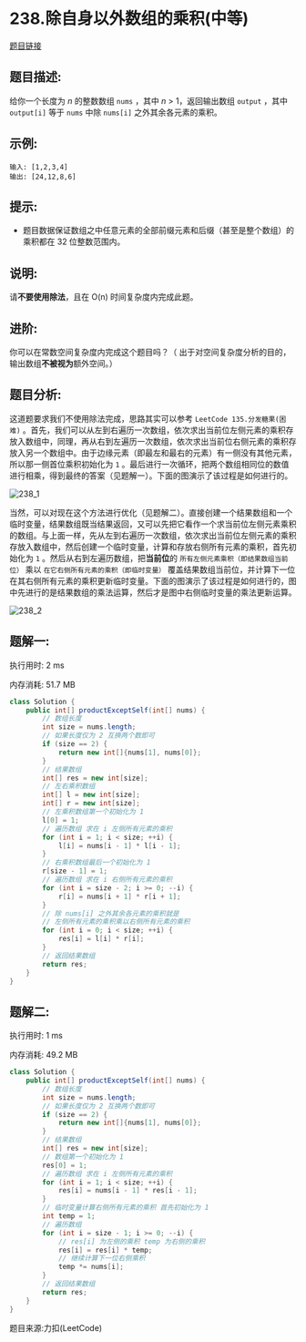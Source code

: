 # 238.除自身以外数组的乘积(中等)

[题目链接](https://leetcode-cn.com/problems/product-of-array-except-self/)

## 题目描述:

给你一个长度为 *n* 的整数数组 `nums` ，其中 *n* > 1，返回输出数组 `output` ，其中 `output[i]` 等于 `nums` 中除 `nums[i]` 之外其余各元素的乘积。

## 示例:

```
输入: [1,2,3,4]
输出: [24,12,8,6]
```

## 提示:

- 题目数据保证数组之中任意元素的全部前缀元素和后缀（甚至是整个数组）的乘积都在 32 位整数范围内。

## 说明:

请**不要使用除法**，且在 O(n) 时间复杂度内完成此题。

## 进阶:

你可以在常数空间复杂度内完成这个题目吗？（ 出于对空间复杂度分析的目的，输出数组**不被视为**额外空间。）

## 题目分析:

这道题要求我们不使用除法完成，思路其实可以参考 `LeetCode 135.分发糖果(困难)` 。首先，我们可以从左到右遍历一次数组，依次求出当前位左侧元素的乘积存放入数组中，同理，再从右到左遍历一次数组，依次求出当前位右侧元素的乘积存放入另一个数组中。由于边缘元素（即最左和最右的元素）有一侧没有其他元素，所以那一侧首位乘积初始化为 `1` 。最后进行一次循环，把两个数组相同位的数值进行相乘，得到最终的答案（见题解一）。下面的图演示了该过程是如何进行的。

![238_1](https://user-images.githubusercontent.com/57750019/133470542-d412f99e-05dd-4eb3-b460-9efaf45ea266.png)

当然，可以对现在这个方法进行优化（见题解二）。直接创建一个结果数组和一个临时变量，结果数组既当结果返回，又可以先把它看作一个求当前位左侧元素乘积的数组。与上面一样，先从左到右遍历一次数组，依次求出当前位左侧元素的乘积存放入数组中，然后创建一个临时变量，计算和存放右侧所有元素的乘积，首先初始化为 `1` 。然后从右到左遍历数组，把**当前位**的 `所有左侧元素乘积（即结果数组当前位）` 乘以 `在它右侧所有元素的乘积（即临时变量）` 覆盖结果数组当前位，并计算下一位在其右侧所有元素的乘积更新临时变量。下面的图演示了该过程是如何进行的，图中先进行的是结果数组的乘法运算，然后才是图中右侧临时变量的乘法更新运算。

![238_2](https://user-images.githubusercontent.com/57750019/133470563-f35211bf-ee84-406b-b8fb-c6dd8858bfd1.png)

## 题解一:

执行用时: 2 ms

内存消耗: 51.7 MB

```java
class Solution {
    public int[] productExceptSelf(int[] nums) {
        // 数组长度
        int size = nums.length;
        // 如果长度仅为 2 互换两个数即可
        if (size == 2) {
            return new int[]{nums[1], nums[0]};
        }
        // 结果数组
        int[] res = new int[size];
        // 左右乘积数组
        int[] l = new int[size];
        int[] r = new int[size];
        // 左乘积数组第一个初始化为 1
        l[0] = 1;
        // 遍历数组 求在 i 左侧所有元素的乘积
        for (int i = 1; i < size; ++i) {
            l[i] = nums[i - 1] * l[i - 1];
        }
        // 右乘积数组最后一个初始化为 1
        r[size - 1] = 1;
        // 遍历数组 求在 i 右侧所有元素的乘积
        for (int i = size - 2; i >= 0; --i) {
            r[i] = nums[i + 1] * r[i + 1];
        }
        // 除 nums[i] 之外其余各元素的乘积就是
        // 左侧所有元素的乘积乘以右侧所有元素的乘积
        for (int i = 0; i < size; ++i) {
            res[i] = l[i] * r[i];
        }
        // 返回结果数组
        return res;
    }
}
```

## 题解二:

执行用时: 1 ms

内存消耗: 49.2 MB

```java
class Solution {
    public int[] productExceptSelf(int[] nums) {
        // 数组长度
        int size = nums.length;
        // 如果长度仅为 2 互换两个数即可
        if (size == 2) {
            return new int[]{nums[1], nums[0]};
        }
        // 结果数组
        int[] res = new int[size];
        // 数组第一个初始化为 1
        res[0] = 1;
        // 遍历数组 求在 i 左侧所有元素的乘积
        for (int i = 1; i < size; ++i) {
            res[i] = nums[i - 1] * res[i - 1];
        }
        // 临时变量计算右侧所有元素的乘积 首先初始化为 1
        int temp = 1;
        // 遍历数组
        for (int i = size - 1; i >= 0; --i) {
            // res[i] 为左侧的乘积 temp 为右侧的乘积
            res[i] = res[i] * temp;
            // 继续计算下一位右侧乘积
            temp *= nums[i];
        }
        // 返回结果数组
        return res;
    }
}
```

题目来源:力扣(LeetCode)
